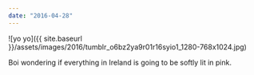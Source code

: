 ```yaml
---
date: "2016-04-28"
---
```


![yo yo]({{ site.baseurl }}/assets/images/2016/tumblr_o6bz2ya9r01r16syio1_1280-768x1024.jpg)

Boi wondering if everything in Ireland is going to be softly lit in pink.
